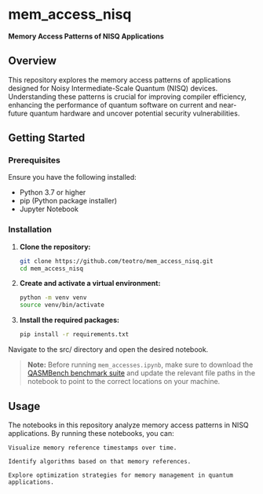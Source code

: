 # mem_access_nisq

**Memory Access Patterns of NISQ Applications**

## Overview

This repository explores the memory access patterns of applications designed for Noisy Intermediate-Scale Quantum (NISQ) devices. Understanding these patterns is crucial for improving compiler efficiency, enhancing the performance of quantum software on current and near-future quantum hardware and uncover potential security vulnerabilities.

## Getting Started

### Prerequisites

Ensure you have the following installed:

- Python 3.7 or higher
- pip (Python package installer)
- Jupyter Notebook

### Installation

1. **Clone the repository:**

   ```bash
   git clone https://github.com/teotro/mem_access_nisq.git
   cd mem_access_nisq

2. **Create and activate a virtual environment:**
    ```bash
    python -m venv venv
    source venv/bin/activate

3. **Install the required packages:**
    ```bash
    pip install -r requirements.txt


Navigate to the src/ directory and open the desired notebook.

> **Note:** Before running `mem_accesses.ipynb`, make sure to download the [QASMBench benchmark suite](https://github.com/pnnl/QASMBench) and update the relevant file paths in the notebook to point to the correct locations on your machine.


## Usage

The notebooks in this repository analyze memory access patterns in NISQ applications. By running these notebooks, you can:

    Visualize memory reference timestamps over time.

    Identify algorithms based on that memory references.

    Explore optimization strategies for memory management in quantum applications.